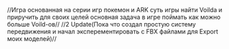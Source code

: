 //Игра основанная на серии игр покемон и ARK суть игры найти Voilda и приручить для своих целей основная задача в игре поймать как можно больше Voild-ов//
//2 Update(Пока что создал простую систему передвижения и начал эксперементировать с FBX файлами для Export моих моделей)//
